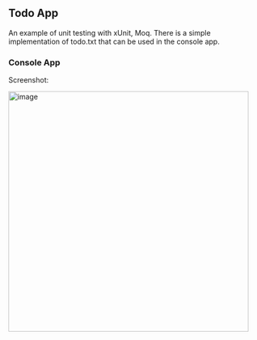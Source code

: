 ## Todo App

An example of unit testing with xUnit, Moq.
There is a simple implementation of todo.txt that can be used in the console app.

### Console App
Screenshot:

<img width="475" alt="image" src="https://user-images.githubusercontent.com/772474/163889823-4687efd6-89a5-40ae-8d0b-cee01d4712ee.png">
